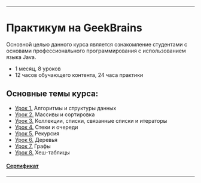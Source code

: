 ____
# Практикум на GeekBrains
Основной целью данного курса является ознакомление студентами с основами профессионального программирования с использованием языка Java.

* 1 месяц, 8 уроков
* 12 часов обучающего контента, 24 часа практики

## Основные темы курса:
* [Урок 1.](https://github.com/zurbaevi/Java-algorithms.-Interactive-course/tree/main/src/main/java/ru/geekbrains/lesson1) Алгоритмы и структуры данных
* [Урок 2.](https://github.com/zurbaevi/Java-algorithms.-Interactive-course/tree/main/src/main/java/ru/geekbrains/lesson2) Массивы и сортировка
* [Урок 3.](https://github.com/zurbaevi/Java-algorithms.-Interactive-course/tree/main/src/main/java/ru/geekbrains/lesson3) Коллекции, списки, связанные списки и итераторы
* [Урок 4.](https://github.com/zurbaevi/Java-algorithms.-Interactive-course/tree/main/src/main/java/ru/geekbrains/lesson4) Стеки и очереди
* [Урок 5.](https://github.com/zurbaevi/Java-algorithms.-Interactive-course/tree/main/src/main/java/ru/geekbrains/lesson5) Рекурсия
* [Урок 6.](https://github.com/zurbaevi/Java-algorithms.-Interactive-course/tree/main/src/main/java/ru/geekbrains/lesson6) Деревья
* [Урок 7.](https://github.com/zurbaevi/Java-algorithms.-Interactive-course/tree/main/src/main/java/ru/geekbrains/lesson7) Графы
* [Урок 8.](https://github.com/zurbaevi/Java-algorithms.-Interactive-course/tree/main/src/main/java/ru/geekbrains/lesson8) Хеш-таблицы
#### [Сертификат](https://geekbrains.ru/certificates/1008723)
____
